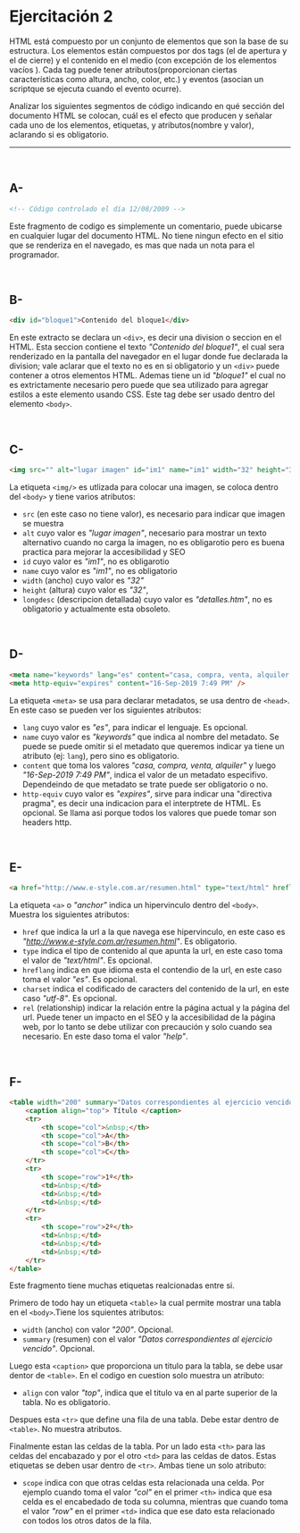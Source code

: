 # Ejercitación 2

HTML está compuesto por un conjunto de elementos que son la base de su estructura. Los elementos están compuestos por dos tags (el de apertura y el de cierre) y el contenido en el medio (con excepción de los elementos vacíos ). Cada tag puede tener atributos(proporcionan ciertas características como altura, ancho, color, etc.) y eventos (asocian un scriptque se ejecuta cuando el evento ocurre).
 
Analizar los siguientes segmentos de código indicando en qué sección del documento HTML se colocan, cuál es el efecto que producen y señalar cada uno de los elementos, etiquetas, y atributos(nombre y valor), aclarando si es obligatorio.

---

<br>

## A-
```html
<!-- Código controlado el día 12/08/2009 -->
```
Este fragmento de codigo es simplemente un comentario, puede ubicarse en cualquier lugar del documento HTML. No tiene ningun efecto en el sitio que se renderiza en el navegado, es mas que nada un nota para el programador. 

<br>

## B- 
```html
<div id="bloque1">Contenido del bloque1</div>
```
En este extracto se declara un `<div>`, es decir una division o seccion en el HTML. Esta seccion contiene el texto *"Contenido del bloque1"*, el cual sera renderizado en la pantalla del navegador en el lugar donde fue declarada la division; vale aclarar que el texto no es en si obligatorio y un `<div>` puede contener a otros elementos HTML. Ademas tiene un id *"bloque1"* el cual no es extrictamente necesario pero puede que sea utilizado para agregar estilos a este elemento usando CSS. Este tag debe ser usado dentro del elemento `<body>`.

<br>

## C-
```html
<img src="" alt="lugar imagen" id="im1" name="im1" width="32" height="32"longdesc="detalles.htm" />
```
La etiqueta `<img/>` es utlizada para colocar una imagen, se coloca dentro del `<body>` y tiene varios atributos:
- `src` (en este caso no tiene valor), es necesario para indicar que imagen se muestra
- `alt` cuyo valor es *"lugar imagen"*, necesario para mostrar un texto alternativo cuando no carga la imagen, no es obligarotio pero es buena practica para mejorar la accesibilidad y SEO
- `id` cuyo valor es *"im1"*, no es obligarotio
- `name` cuyo valor es *"im1"*, no es obligatorio
- `width` (ancho) cuyo valor es *"32"*
- `height` (altura) cuyo valor es *"32"*,
- `longdesc` (descripcion detallada) cuyo valor es *"detalles.htm"*, no es obligatorio y actualmente esta obsoleto.

<br>

## D- 
```html
<meta name="keywords" lang="es" content="casa, compra, venta, alquiler " />
<meta http-equiv="expires" content="16-Sep-2019 7:49 PM" />
```
La etiqueta `<meta>` se usa para declarar metadatos, se usa dentro de `<head>`. En este caso se pueden ver los siguientes atributos:
- `lang` cuyo valor es *"es"*, para indicar el lenguaje. Es opcional.
- `name` cuyo valor es *"keywords"* que indica al nombre del metadato. Se puede se puede omitir si el metadato que queremos indicar ya tiene un atributo (ej: `lang`), pero sino es obligatorio.
- `content` que toma los valores *"casa, compra, venta, alquiler"* y luego *"16-Sep-2019 7:49 PM"*, indica el valor de un metadato especifivo. Dependeindo de que metadato se trate puede ser obligatorio o no.
- `http-equiv` cuyo valor es *"expires"*, sirve para indicar una "directiva pragma", es decir una indicacion para el interptrete de HTML. Es opcional. Se llama asi porque todos los valores que puede tomar son headers http.

<br>

## E-
```html
<a href="http://www.e-style.com.ar/resumen.html" type="text/html" hreflang="es" charset="utf-8" rel="help">Resumen HTML </a>
```
La etiqueta `<a>` o *"anchor"* indica un hipervinculo dentro del `<body>`. Muestra los siguientes atributos:
- `href` que indica la url a la que navega ese hipervinculo, en este caso es *"http://www.e-style.com.ar/resumen.html"*. Es obligatorio.
- `type` indica el tipo de contenido al que apunta la url, en este caso toma el valor de *"text/html"*. Es opcional.
- `hreflang` indica en que idioma esta el contendio de la url, en este caso toma el valor *"es"*. Es opcional.
- `charset` indica el codificado de caracters del contenido de la url, en este caso *"utf-8"*. Es opcional.
- `rel` (relationship) indicar la relación entre la página actual y la página del url. Puede tener un impacto en el SEO y la accesibilidad de la página web, por lo tanto se debe utilizar con precaución y solo cuando sea necesario. En este daso toma el valor *"help"*.

<br>

## F-
```html
<table width="200" summary="Datos correspondientes al ejercicio vencido">
    <caption align="top"> Título </caption>
    <tr>
        <th scope="col">&nbsp;</th>
        <th scope="col">A</th>
        <th scope="col">B</th>
        <th scope="col">C</th>
    </tr>
    <tr>
        <th scope="row">1º</th>
        <td>&nbsp;</td>
        <td>&nbsp;</td>
        <td>&nbsp;</td>
    </tr>
    <tr>
        <th scope="row">2º</th>
        <td>&nbsp;</td>
        <td>&nbsp;</td>
        <td>&nbsp;</td>
    </tr>
</table>
```

Este fragmento tiene muchas etiquetas realcionadas entre si.

Primero de todo hay un etiqueta `<table>` la cual permite mostrar una tabla en el `<body>`.Tiene los squientes atributos:
- `width` (ancho) con valor *"200"*. Opcional. 
- `summary` (resumen) con el valor *"Datos correspondientes al ejercicio vencido"*. Opcional.

Luego esta `<caption>` que proporciona un titulo para la tabla, se debe usar dentor de `<table>`. En el codigo en cuestion solo muestra un atributo:
- `align` con valor *"top"*, indica que el titulo va en al parte superior de la tabla. No es obligatorio.

Despues esta `<tr>` que define una fila de una tabla. Debe estar dentro de `<table>`. No muestra atributos.

Finalmente estan las celdas de la tabla. Por un lado esta `<th>` para las celdas del encabazado y por el otro `<td>` para las celdas de datos. Estas etiquetas se deben usar dentro de `<tr>`. Ambas tiene un solo atributo:
- `scope` indica con que otras celdas esta relacionada una celda. Por ejemplo cuando toma el valor *"col"* en el primer `<th>` indica que esa celda es el encabedado de toda su columna, mientras que cuando toma el valor *"row"* en el primer `<td>` indica que ese dato esta relacionado con todos los otros datos de la fila.
